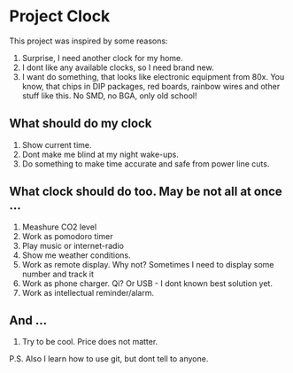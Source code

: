 # Project Clock

This project was inspired by some reasons:
1. Surprise, I need another clock for my home.
2. I dont like any available clocks, so I need brand new.  
3. I want do something, that looks like electronic equipment from 80x. You know, that chips in DIP packages, red boards, rainbow wires and other stuff like this. No SMD, no BGA, only old school!

## What should do my clock

1. Show current time. 
2. Dont make me blind at my night wake-ups.
3. Do something to make time accurate and safe from power line cuts.

## What clock should do too. May be not all at once ...

1. Meashure CO2 level
2. Work as pomodoro timer
3. Play music or internet-radio
4. Show me weather conditions. 
5. Work as remote display. Why not? Sometimes I need to display some number and track it 
6. Work as phone charger. Qi? Or USB - I dont known best solution yet. 
7. Work as intellectual reminder/alarm. 

## And ...

1. Try to be cool. Price does not matter.

P.S. Also I learn how to use git, but dont tell to anyone.
